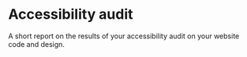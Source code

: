 # Accessibility audit

A short report on the results of your accessibility audit on your website code and design.
